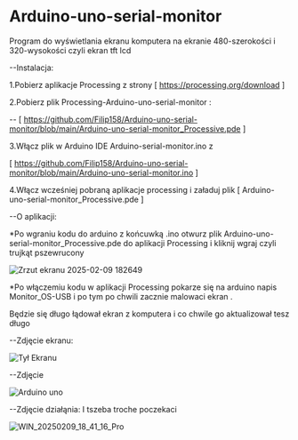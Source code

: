 # Arduino-uno-serial-monitor
Program do wyświetlania ekranu komputera na ekranie 480-szerokości i 320-wysokości czyli ekran tft lcd 

--Instalacja:

1.Pobierz aplikacje Processing z strony [ https://processing.org/download ]

2.Pobierz plik Processing-Arduino-uno-serial-monitor :

 -- [ https://github.com/Filip158/Arduino-uno-serial-monitor/blob/main/Arduino-uno-serial-monitor_Processive.pde ]

3.Włącz plik w Arduino IDE Arduino-serial-monitor.ino  z 


[ https://github.com/Filip158/Arduino-uno-serial-monitor/blob/main/Arduino-uno-serial-monitor.ino ]


4.Włącz wcześniej pobraną aplikacje processing i załaduj plik [ Arduino-uno-serial-monitor_Processive.pde ]


--O aplikacji:


*Po wgraniu kodu do arduino z końcuwką .ino otwurz plik Arduino-uno-serial-monitor_Processive.pde do aplikacji Processing i kliknij wgraj czyli trujkąt pszewrucony   


![Zrzut ekranu 2025-02-09 182649](https://github.com/user-attachments/assets/5dbb8a30-71c9-4add-9cc7-57850101de00)


*Po włączemiu kodu w aplikacji Processing pokarze się na arduino napis Monitor_OS-USB i po tym po chwili zacznie malowaci ekran .

Będzie się długo łądował ekran z komputera i co chwile go aktualizował tesz długo


--Zdjęcie ekranu:


![Tył Ekranu](https://github.com/user-attachments/assets/d0e9c698-fcc9-49af-8309-bfda2258aa4a)


--Zdjęcie 


![Arduino uno](https://github.com/user-attachments/assets/a81a7d33-7648-4e70-adb8-9b8ba9204e54)


--Zdjęcie działąnia:    I tszeba troche poczekaci


![WIN_20250209_18_41_16_Pro](https://github.com/user-attachments/assets/41c92e07-0ae3-4feb-a81e-fc572c656f90)


